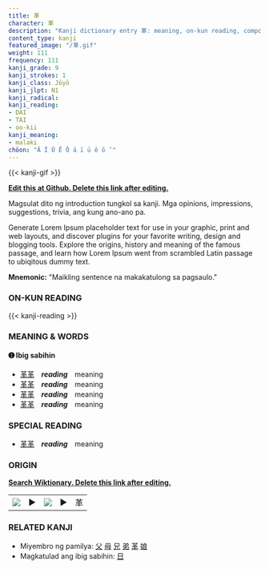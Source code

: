 ```yaml
---
title: 革
character: 革
description: "Kanji dictionary entry 革: meaning, on-kun reading, compounds, origin, related kanji"
content_type: kanji
featured_image: "/革.gif"
weight: 111
frequency: 111
kanji_grade: 9
kanji_strokes: 1
kanji_class: Jōyō
kanji_jlpt: N1
kanji_radical: 
kanji_reading: 
- DAI
- TAI
- oo-kii
kanji_meaning:
- malaki
chōon: "Ā Ī Ū Ē Ō ā ī ū ē ō ’"
---
```

[//]: # (Don't edit the line below. Kanji animated GIF code is automatically generated.)
{{< kanji-gif >}}

[//]: # (Edit below this line.)

**[Edit this at Github. Delete this link after editing.](https://github.com/tim0g/tim/tree/main/content/kanji/革/index.md)**

Magsulat dito ng introduction tungkol sa kanji. Mga opinions, impressions, suggestions, trivia, ang kung ano-ano pa.

Generate Lorem Ipsum placeholder text for use in your graphic, print and web layouts, and discover plugins for your favorite writing, design and blogging tools. Explore the origins, history and meaning of the famous passage, and learn how Lorem Ipsum went from scrambled Latin passage to ubiqitous dummy text.
 
**Mnemonic:** "Maikling sentence na makakatulong sa pagsaulo."

### ON-KUN READING

[//]: # (Don't edit the line below. ON-KUN READING code is automatically generated.)
{{< kanji-reading >}}

### MEANING & WORDS

#### ➊ **Ibig sabihin**
  - [革](../革)[革](../革)　***reading***　meaning
  - [革](../革)[革](../革)　***reading***　meaning
  - [革](../革)[革](../革)　***reading***　meaning
  - [革](../革)[革](../革)　***reading***　meaning

### SPECIAL READING
  - [革](../革)[革](../革)　***reading***　meaning

### ORIGIN

**[Search Wiktionary. Delete this link after editing.](https://wiktionary.org/wiki/革)**
<table class="kanji-table"><tr><td>
<img src="60px-革-bronze.svg.png">
</td><td>▶</td><td>
<img src="60px-革-oracle.svg.png">
</td><td>▶</td>
<td class="kanji-origin">革</td>
</tr></table>

### RELATED KANJI
- Miyembro ng pamilya: [父](../父) [母](../母) [兄](../兄) [弟](../弟) [革](../革) [娘](../娘)
- Magkatulad ang ibig sabihin: [日](../日)
